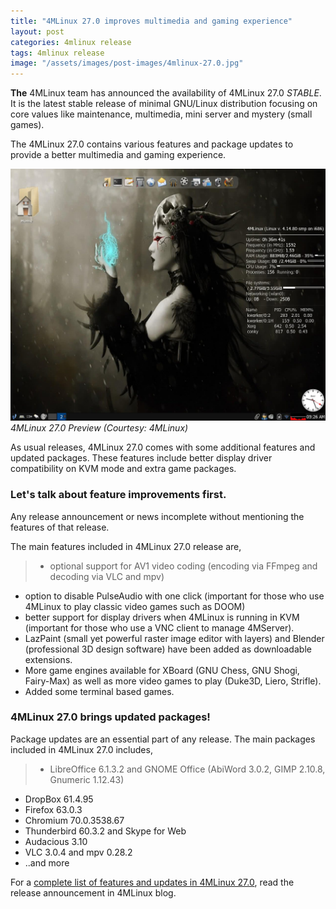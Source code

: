 ```yaml
---
title: "4MLinux 27.0 improves multimedia and gaming experience"
layout: post
categories: 4mlinux release
tags: 4mlinux release
image: "/assets/images/post-images/4mlinux-27.0.jpg"
---
```


**The** 4MLinux team has announced the availability of 4MLinux 27.0 *STABLE*. It is the latest stable release of minimal GNU/Linux distribution focusing on core values like maintenance, multimedia, mini server and mystery (small games).

The 4MLinux 27.0 contains various features and package updates to provide a better multimedia and gaming experience.

![4MLinux 27.0 Preview](/assets/images/post-images/4mlinux-27.0.jpg)
*4MLinux 27.0 Preview (Courtesy: 4MLinux)*

As usual releases, 4MLinux 27.0 comes with some additional features and updated packages. These features include better display driver compatibility on KVM mode and extra game packages.

### Let's talk about feature improvements first.
Any release announcement or news incomplete without mentioning the features of that release.

The main features included in 4MLinux 27.0 release are,
> - optional support for AV1 video coding (encoding via FFmpeg and decoding via VLC and mpv)
- option to disable PulseAudio with one click (important for those who use 4MLinux to play classic video games such as DOOM) 
- better support for display drivers when 4MLinux is running in KVM (important for those who use a VNC client to manage 4MServer).
- LazPaint (small yet powerful raster image editor with layers) and Blender (professional 3D design software) have been added as downloadable extensions. 
- More game engines available for XBoard (GNU Chess, GNU Shogi, Fairy-Max) as well as more video games to play (Duke3D, Liero, Strifle).
- Added some terminal based games.

### 4MLinux 27.0 brings updated packages!
Package updates are an essential part of any release. The main packages included in 4MLinux 27.0 includes,
> - LibreOffice 6.1.3.2 and GNOME Office (AbiWord 3.0.2, GIMP 2.10.8, Gnumeric 1.12.43)
- DropBox 61.4.95
- Firefox 63.0.3
- Chromium 70.0.3538.67
- Thunderbird 60.3.2 and Skype for Web
- Audacious 3.10
- VLC 3.0.4 and mpv 0.28.2
- ..and more

For a [complete list of features and updates in 4MLinux 27.0](http://4mlinux-releases.blogspot.com/2018/12/4mlinux-270-stable-released.html), read the release announcement in 4MLinux blog.